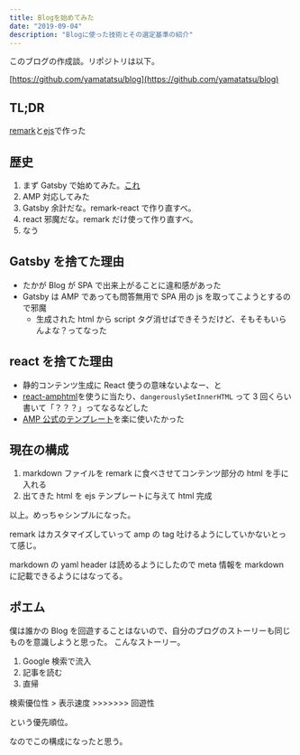 ```yaml
---
title: Blogを始めてみた
date: "2019-09-04"
description: "Blogに使った技術とその選定基準の紹介"
---
```


このブログの作成談。リポジトリは以下。

[https://github.com/yamatatsu/blog](https://github.com/yamatatsu/blog)

## TL;DR

[remark](https://github.com/remarkjs/remark)と[ejs](https://github.com/mde/ejs)で作った

## 歴史

1. まず Gatsby で始めてみた。[これ](https://www.gatsbyjs.org/starters/gatsbyjs/gatsby-starter-blog/)
2. AMP 対応してみた
3. Gatsby 余計だな。remark-react で作り直すべ。
4. react 邪魔だな。remark だけ使って作り直すべ。
5. なう

## Gatsby を捨てた理由

- たかが Blog が SPA で出来上がることに違和感があった
- Gatsby は AMP であっても問答無用で SPA 用の js を取ってこようとするので邪魔
  - 生成された html から script タグ消せばできそうだけど、そもそもいらんよな？ってなった

## react を捨てた理由

- 静的コンテンツ生成に React 使うの意味ないよなー、と
- [react-amphtml](https://github.com/dfrankland/react-amphtml)を使うに当たり、`dangerouslySetInnerHTML` って 3 回くらい書いて「？？？」ってなるなどした
- [AMP 公式のテンプレート](https://amp.dev/documentation/templates/)を楽に使いたかった

## 現在の構成

1. markdown ファイルを remark に食べさせてコンテンツ部分の html を手に入れる
2. 出てきた html を ejs テンプレートに与えて html 完成

以上。めっちゃシンプルになった。

remark はカスタマイズしていって amp の tag 吐けるようにしていかないとって感じ。

markdown の yaml header は読めるようにしたので meta 情報を markdown に記載できるようにはなってる。

## ポエム

僕は誰かの Blog を回遊することはないので、自分のブログのストーリーも同じものを意識しようと思った。
こんなストーリー。

1. Google 検索で流入
2. 記事を読む
3. 直帰

検索優位性 > 表示速度 >>>>>>> 回遊性

という優先順位。

なのでこの構成になったと思う。
